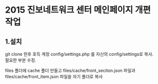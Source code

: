 2015 진보네트워크 센터 메인페이지 개편 작업
===========================================

1.설치
------

git clone 한후 호득 계정 config/settings.php 를 자신의 config/settings로 복사. 필요한 부분 수정.

files 폴더에 cache 폴더 만들고 files/cache/front_seciton.json 파일과 files/cache/front_item.json 파일을 자기 폴더로 복사
